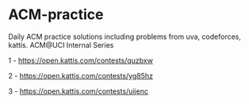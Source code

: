 # ACM-practice
Daily ACM practice solutions including problems from uva, codeforces, kattis. 
ACM@UCI Internal Series

1 - https://open.kattis.com/contests/quzbxw

2 - https://open.kattis.com/contests/yg85hz

3 - https://open.kattis.com/contests/uijenc
